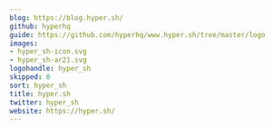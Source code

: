 ```yaml
---
blog: https://blog.hyper.sh/
github: hyperhq
guide: https://github.com/hyperhq/www.hyper.sh/tree/master/logo
images:
- hyper_sh-icon.svg
- hyper_sh-ar21.svg
logohandle: hyper_sh
skipped: 0
sort: hyper_sh
title: hyper.sh
twitter: hyper_sh
website: https://hyper.sh/
---
```

